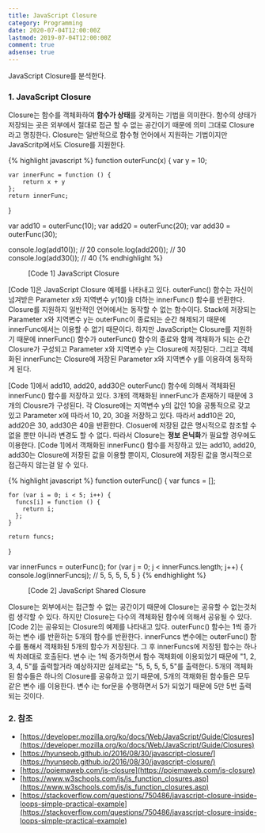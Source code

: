 ```yaml
---
title: JavaScript Closure
category: Programming
date: 2020-07-04T12:00:00Z
lastmod: 2019-07-04T12:00:00Z
comment: true
adsense: true
---
```


JavaScript Closure를 분석한다.

### 1. JavaScript Closure

Closure는 함수를 객체화하여 **함수가 상태**를 갖게하는 기법을 의미한다. 함수의 상태가 저장되는 곳은 외부에서 절대로 접근 할 수 없는 공간이기 때문에 의미 그대로 Closure라고 명칭한다. Closure는 일반적으로 함수형 언어에서 지원하는 기법이지만 JavaScritp에서도 Closure를 지원한다.

{% highlight javascript %}
function outerFunc(x) {
    var y = 10;

    var innerFunc = function () { 
        return x + y  
    };
    return innerFunc;
}
  
var add10 = outerFunc(10);
var add20 = outerFunc(20);
var add30 = outerFunc(30);

console.log(add10()); // 20
console.log(add20()); // 30
console.log(add30()); // 40
{% endhighlight %}
<figure>
<figcaption class="caption">[Code 1] JavaScript Closure</figcaption>
</figure>

[Code 1]은 JavaScript Closure 예제를 나타내고 있다. outerFunc() 함수는 자신이 넘겨받은 Parameter x와 지역변수 y(10)을 더하는 innerFunc() 함수를 반환한다. Closure를 지원하지 일반적인 언어에서는 동작할 수 없는 함수이다. Stack에 저장되는 Parameter x와 지역변수 y는 outerFunc이 종료되는 순간 해제되기 때문에 innerFunc에서는 이용할 수 없기 때문이다. 하지만 JavaScript는 Closure를 지원하기 때문에 innerFunc() 함수가 outerFunc() 함수의 종료와 함께 객채화가 되는 순간 Closure가 구성되고 Parameter x와 지역변수 y는 Closure에 저장된다. 그리고 객체화된 innerFunc는 Closure에 저장된 Parameter x와 지역변수 y를 이용하여 동작하게 된다.

[Code 1]에서 add10, add20, add30은 outerFunc() 함수에 의해서 객체화된 innerFunc() 함수를 저장하고 있다. 3개의 객채화된 innerFunc가 존재하기 때문에 3개의 Clousre가 구성된다. 각 Closure에는 지역변수 y의 값인 10을 공통적으로 갖고 있고 Parameter x에 따라서 10, 20, 30을 저장하고 있다. 따라서 add10은 20, add20은 30, add30은 40을 반환한다. Closuer에 저장된 값은 명시적으로 참조할 수 없을 뿐만 아니라 변경도 할 수 없다. 따라서 Closure는 **정보 은닉화**가 필요할 경우에도 이용한다. [Code 1]에서 객채화된 innerFunc() 함수를 저장하고 있는 add10, add20, add30는 Closure에 저장된 값을 이용할 뿐이지, Closure에 저장된 값을 명시적으로 접근하지 않는걸 알 수 있다.

{% highlight javascript %}
function outerFunc() {
    var funcs = [];

    for (var i = 0; i < 5; i++) {
      funcs[i] = function () {
        return i;
      };
    }

    return funcs;
}

var innerFuncs = outerFunc();
for (var j = 0; j < innerFuncs.length; j++) {
  console.log(innerFuncs[j]()); // 5, 5, 5, 5, 5
}
{% endhighlight %}
<figure>
<figcaption class="caption">[Code 2] JavaScript Shared Closure</figcaption>
</figure>

Closure는 외부에서는 접근할 수 없는 공간이기 때문에 Closure는 공유할 수 없는것처럼 생각할 수 있다. 하지만 Closure는 다수의 객체화된 함수에 의해서 공유될 수 있다. [Code 2]는 공유되는 Closure의 예제를 나타내고 있다. outerFunc() 함수는 1씩 증가하는 변수 i를 반환하는 5개의 함수를 반환한다. innerFuncs 변수에는 outerFunc() 함수를 통해서 객채화된 5개의 함수가 저장된다. 그 후 innerFuncs에 저장된 함수는 하나씩 차례대로 호출된다. 변수 i는 1씩 증가하면서 함수 객채화에 이용되었기 때문에 "1, 2, 3, 4, 5"를 출력할거라 예상하지만 실제로는 "5, 5, 5, 5, 5"를 출력한다. 5개의 객체화된 함수들은 하나의 Closure를 공유하고 있기 때문에, 5개의 객채화된 함수들은 모두 같은 변수 i를 이용한다. 변수 i는 for문을 수행하면서 5가 되었기 때문에 5만 5번 출력되는 것이다.

### 2. 참조

* [https://developer.mozilla.org/ko/docs/Web/JavaScript/Guide/Closures](https://developer.mozilla.org/ko/docs/Web/JavaScript/Guide/Closures)
* [https://hyunseob.github.io/2016/08/30/javascript-closure/](https://hyunseob.github.io/2016/08/30/javascript-closure/)
* [https://poiemaweb.com/js-closure](https://poiemaweb.com/js-closure)
* [https://www.w3schools.com/js/js_function_closures.asp](https://www.w3schools.com/js/js_function_closures.asp)
* [https://stackoverflow.com/questions/750486/javascript-closure-inside-loops-simple-practical-example](https://stackoverflow.com/questions/750486/javascript-closure-inside-loops-simple-practical-example)
